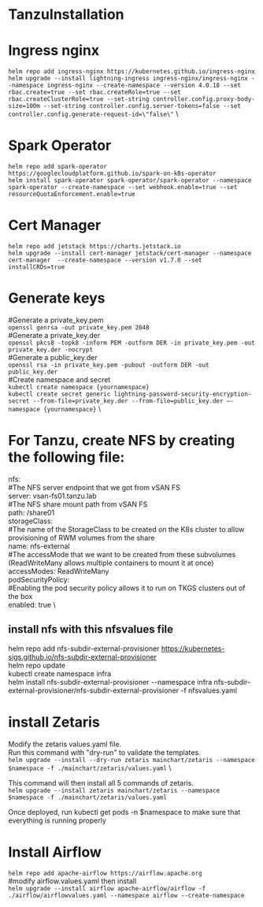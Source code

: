 # TanzuInstallation

# Ingress nginx
`helm repo add ingress-nginx https://kubernetes.github.io/ingress-nginx` \
`helm upgrade --install lightning-ingress ingress-nginx/ingress-nginx --namespace ingress-nginx --create-namespace --version 4.0.18 --set rbac.create=true --set rbac.createRole=true --set rbac.createClusterRole=true --set-string controller.config.proxy-body-size=100m --set-string controller.config.server-tokens=false --set controller.config.generate-request-id=\"false\"` \

# Spark Operator
`helm repo add spark-operator https://googlecloudplatform.github.io/spark-on-k8s-operator` \
`helm install spark-operator spark-operator/spark-operator --namespace spark-operator --create-namespace --set webhook.enable=true --set resourceQuotaEnforcement.enable=true`

# Cert Manager
`helm repo add jetstack https://charts.jetstack.io` \
`helm upgrade --install cert-manager jetstack/cert-manager --namespace cert-manager  --create-namespace --version v1.7.0 --set installCRDs=true`

# Generate keys
#Generate a private_key.pem \
`openssl genrsa -out private_key.pem 2048` \
#Generate a private_key.der \
`openssl pkcs8 -topk8 -inform PEM -outform DER -in private_key.pem -out private_key.der -nocrypt` \
#Generate a public_key.der \
`openssl rsa -in private_key.pem -pubout -outform DER -out public_key.der` \
#Create namespace and secret \
`kubectl create namespace {yournamespace}` \
`kubectl create secret generic lightning-password-security-encryption-secret --from-file=private_key.der --from-file=public_key.der –-namespace {yournamespace}` \

# For Tanzu, create NFS by creating the following file:

nfs: \
  #The NFS server endpoint that we got from vSAN FS \
  server: vsan-fs01.tanzu.lab \
  #The NFS share mount path from vSAN FS \
  path: /share01 \
storageClass: \
  #The name of the StorageClass to be created on the K8s cluster to allow provisioning of RWM volumes from the share \
  name: nfs-external \
  #The accessMode that we want to be created from these subvolumes (ReadWriteMany allows multiple containers to mount it at once) \
  accessModes: ReadWriteMany \
podSecurityPolicy: \
  #Enabling the pod security policy allows it to run on TKGS clusters out of the box \
  enabled: true \

## install nfs with this nfsvalues file
helm repo add nfs-subdir-external-provisioner https://kubernetes-sigs.github.io/nfs-subdir-external-provisioner \
helm repo update \
kubectl create namespace infra \
helm install nfs-subdir-external-provisioner --namespace infra nfs-subdir-external-provisioner/nfs-subdir-external-provisioner -f nfsvalues.yaml

# install Zetaris

Modify the zetaris values.yaml file. \
Run this command with "dry-run" to validate the templates. \
`helm upgrade --install --dry-run zetaris mainchart/zetaris --namespace $namespace -f ./mainchart/zetaris/values.yaml` \ <br>

This command will then install all 5 commands of zetaris. \
`helm upgrade --install zetaris mainchart/zetaris --namespace $namespace -f ./mainchart/zetaris/values.yaml` <br>

Once deployed, run kubectl get pods -n $namespace to make sure that everything is running properly <br>

# Install Airflow
`helm repo add apache-airflow https://airflow.apache.org` \
#modify airflow.values.yaml then install \
`helm upgrade --install airflow apache-airflow/airflow -f ./airflow/airflowvalues.yaml --namespace airflow --create-namespace`